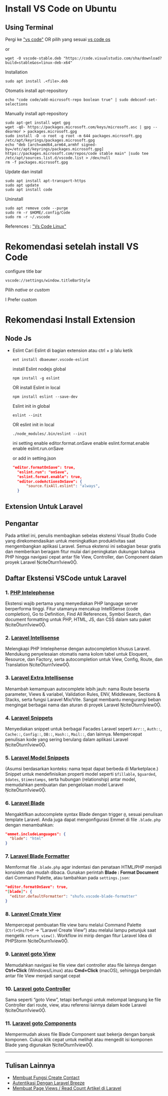 # Install VS Code on Ubuntu

## Using Terminal
Pergi ke ["vs code"](https://code.visualstudio.com/sha/download?build=stable&os=linux-deb-x64) OR pilih yang sesuai [vs code os](https://code.visualstudio.com/Download)

or 
```
wget -O vscode-stable.deb "https://code.visualstudio.com/sha/download?build=stable&os=linux-deb-x64"
```
Installation
```
sudo apt install .<file>.deb
```

Otomatis install apt-repository
```
echo "code code/add-microsoft-repo boolean true" | sudo debconf-set-selections
```

Manually install apt-repository
```
sudo apt-get install wget gpg
wget -qO- https://packages.microsoft.com/keys/microsoft.asc | gpg --dearmor > packages.microsoft.gpg
sudo install -D -o root -g root -m 644 packages.microsoft.gpg /etc/apt/keyrings/packages.microsoft.gpg
echo "deb [arch=amd64,arm64,armhf signed-by=/etc/apt/keyrings/packages.microsoft.gpg] https://packages.microsoft.com/repos/code stable main" |sudo tee /etc/apt/sources.list.d/vscode.list > /dev/null
rm -f packages.microsoft.gpg
```

Update dan install
```
sudo apt install apt-transport-https
sudo apt update
sudo apt install code
```

Uninstall
```
sudo apt remove code --purge
sudo rm -r $HOME/.config/Code
sudo rm -r ~/.vscode
```

References : ["Vs Code Linux"](https://code.visualstudio.com/docs/setup/linux)

# Rekomendasi setelah install VS Code
configure title bar
```
vscode://settings/window.titleBarStyle
```
Pilih $native$ or $custom$

I Prefer custom

# Rekomendasi Install Extension


## Node Js
- Eslint
  Cari Eslint di bagian extension atau ctrl + p lalu ketik
  ```
  ext install dbaeumer.vscode-eslint
  ```

  install Eslint nodejs global
  ```
  npm install -g eslint
  ```
  OR
  install Eslint in local
  ```
  npm install eslint --save-dev
  ```

  Eslint init in global
  ```
  eslint --init
  ```
  OR
  eslint init in local
  ```
  ./node_modules/.bin/eslint --init
  ```

  ini setting
  enable editor.format.onSave
  enable eslint.format.enable
  enable eslint.run.onSave

  or add in setting.json
  ```json
  "editor.formatOnSave": true,
    "eslint.run": "onSave",
    "eslint.format.enable": true,
    "editor.codeActionsOnSave": {
        "source.fixAll.eslint": "always",
    }
  ```
  
## Extension Untuk Laravel
## Pengantar  
Pada artikel ini, penulis membagikan sebelas ekstensi Visual Studio Code yang direkomendasikan untuk meningkatkan produktivitas saat mengembangkan aplikasi Laravel. Semua ekstensi ini sebagian besar gratis dan memberikan beragam fitur mulai dari peningkatan dukungan bahasa PHP hingga navigasi cepat antar file View, Controller, dan Component dalam proyek Laravel citeturn1view0.

## Daftar Ekstensi VSCode untuk Laravel

### 1. [PHP Intelephense](https://marketplace.visualstudio.com/items?itemName=bmewburn.vscode-intelephense-client)  
Ekstensi wajib pertama yang menyediakan PHP language server berperforma tinggi. Fitur utamanya mencakup IntelliSense (code completion), Go to Definition, Find All References, Symbol Search, dan document formatting untuk PHP, HTML, JS, dan CSS dalam satu paket citeturn1view0.

### 2. [Laravel Intellisense](https://marketplace.visualstudio.com/items?itemName=mohamedbenhida.laravel-intellisense)  
Melengkapi PHP Intelephense dengan autocompletion khusus Laravel. Mendukung penyelesaian otomatis nama kolom tabel untuk Eloquent, Resource, dan Factory, serta autocompletion untuk View, Config, Route, dan Translation citeturn1view0.

### 3. [Laravel Extra Intellisense](https://marketplace.visualstudio.com/items?itemName=amiralizadeh9480.laravel-extra-intellisense)  
Menambah kemampuan autocomplete lebih jauh: nama Route beserta parameter, Views & variabel, Validation Rules, ENV, Middleware, Sections & Stacks, serta fungsi Laravel Mix/Vite. Sangat membantu mengurangi beban mengingat berbagai nama dan aturan di proyek Laravel citeturn1view0.

### 4. [Laravel Snippets](https://marketplace.visualstudio.com/items?itemName=onecentlin.laravel5-snippets)  
Menyediakan snippet untuk berbagai Facades Laravel seperti `Arr::`, `Auth::`, `Cache::`, `Config::`, `DB::`, `Hash::`, `Mail::`, dan lainnya. Mempercepat penulisan kode yang sering berulang dalam aplikasi Laravel citeturn1view0.

### 5. [Laravel Model Snippets](https://marketplace.visualstudio.com/items?itemName=christian-kohler.path-intellisense)  
(Asumsi berdasarkan konteks: nama tepat dapat berbeda di Marketplace.) Snippet untuk mendefinisikan properti model seperti `$fillable`, `$guarded`, `$dates`, `$timestamps`, serta hubungan (relationship) antar model, memudahkan pembuatan dan pengelolaan model Laravel citeturn1view0.

### 6. [Laravel Blade](https://marketplace.visualstudio.com/items?itemName=onecentlin.laravel-blade)  
Mengaktifkan autocomplete syntax Blade dengan trigger `@`, sesuai penulisan template Laravel. Anda juga dapat mengonfigurasi Emmet di file `.blade.php` dengan menambahkan:

```json
"emmet.includeLanguages": {
  "blade": "html"
}
```

### 7. [Laravel Blade Formatter](https://marketplace.visualstudio.com/items?itemName=shufo.vscode-blade-formatter)  
Memformat file `.blade.php` agar indentasi dan penataan HTML/PHP menjadi konsisten dan mudah dibaca. Gunakan perintah **Blade : Format Document** dari Command Palette, atau tambahkan pada `settings.json`:
```json
"editor.formatOnSave": true,
"[blade]": {
  "editor.defaultFormatter": "shufo.vscode-blade-formatter"
}
```

### 8. [Laravel Create View](https://marketplace.visualstudio.com/items?itemName=onecentlin.laravel5-snippets)  
Mempercepat pembuatan file view baru melalui Command Palette (`Ctrl+Shift+P` → “Laravel Create View”) atau melalui lampu petunjuk saat mengetik `return view()`. Work­flow ini mirip dengan fitur Laravel Idea di PHPStorm citeturn1view0.

### 9. [Laravel goto View](https://marketplace.visualstudio.com/items?itemName=christian-kohler.path-intellisense)  
Memudahkan navigasi ke file view dari controller atau file lainnya dengan **Ctrl+Click** (Windows/Linux) atau **Cmd+Click** (macOS), sehingga berpindah antar file View menjadi sangat cepat

### 10. [Laravel goto Controller](https://marketplace.visualstudio.com/items?itemName=ryannaddy.laravel-artisan)  
Sama seperti “goto View”, tetapi berfungsi untuk melompat langsung ke file Controller dari route, view, atau referensi lainnya dalam kode Laravel citeturn1view0.

### 11. [Laravel goto Components](https://marketplace.visualstudio.com/items?itemName=onecentlin.laravel-blade)  
Mempermudah akses file Blade Component saat bekerja dengan banyak komponen. Cukup klik cepat untuk melihat atau mengedit isi komponen Blade yang digunakan citeturn1view0.

---

## Tulisan Lainnya  
- [Membuat Fungsi Create Contact](https://kawankoding.com/tulisan/membuat-fungsi-create-contact-01be2)  
- [Autentikasi Dengan Laravel Breeze](https://kawankoding.com/tulisan/autentikasi-dengan-laravel-breeze-caa46)  
- [Membuat Page Views / Read Count Artikel di Laravel](https://kawankoding.com/tulisan/membuat-page-views-read-count-artikel-di-laravel-06c8a)
